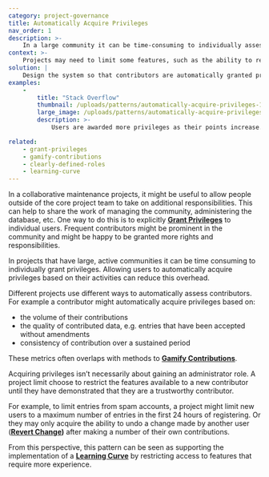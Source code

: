 ```yaml
---
category: project-governance
title: Automatically Acquire Privileges
nav_order: 1
description: >-
    In a large community it can be time-consuming to individually assess contributors in order to grant them specific privileges or roles.
context: >-
    Projects may need to limit some features, such as the ability to revert changes made by other users, to a smaller set of trusted contributors. Relying on **[Granting Privileges](/patterns/project-governance/grant-privileges)** in large, active communities can be time-consuming.
solution: |
    Design the system so that contributors are automatically granted privileges based on their activities. For example based on the number or type of contributions they make.
examples:
    -
        title: "Stack Overflow"
        thumbnail: /uploads/patterns/automatically-acquire-privileges-1.jpg
        large_image: /uploads/patterns/automatically-acquire-privileges-1.jpg
        description: >-
            Users are awarded more privileges as their points increase. Points are awarded by participating in different areas such as editing answers or offering guidance to others.

related:
    - grant-privileges
    - gamify-contributions
    - clearly-defined-roles
    - learning-curve
---
```


In a collaborative maintenance projects, it might be useful to allow people outside of the core project team to take on additional responsibilities. This can help to share the work of managing the community, administering the database, etc. One way to do this is to explicitly **[Grant Privileges](/patterns/project-governance/grant-privileges)** to individual users. Frequent contributors might be prominent in the community and might be happy to be granted more rights and responsibilities.

In projects that have large, active communities it can be time consuming to individually grant privileges. Allowing users to automatically acquire privileges based on their activities can reduce this overhead.

Different projects use different ways to automatically assess contributors. For example a contributor might automatically acquire privileges based on:

* the volume of their contributions
* the quality of contributed data, e.g. entries that have been accepted without amendments
* consistency of contribution over a sustained period

These metrics often overlaps with methods to **[Gamify Contributions](/patterns/encouraging-contributions/gamify-contributions)**.

Acquiring privileges isn’t necessarily about gaining an administrator role. A project limit choose to restrict the features available to a new contributor until they have demonstrated that they are a trustworthy contributor.

For example, to limit entries from spam accounts, a project might limit new users to a maximum number of entries in the first 24 hours of registering. Or they may only acquire the ability to undo a change made by another user (**[Revert Change](/patterns/editing/revert-change))** after making a number of their own contributions.

From this perspective, this pattern can be seen as supporting the implementation of a **[Learning Curve](/patterns/community-management/learning-curve)** by restricting access to features that require more experience.
